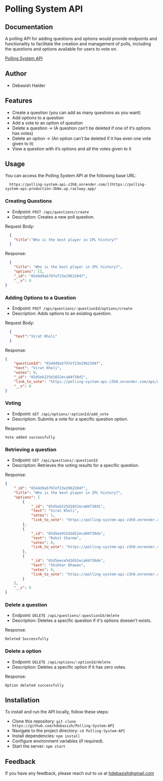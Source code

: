 # Polling System API 

## Documentation

A polling API for adding questions and options would provide endpoints and functionality to facilitate the creation and management of polls, including the questions and options available for users to vote on. 

[Polling System API](https://polling-system-api-production-3b0e.up.railway.app/)

## Author

- Debasish Halder

## Features

- Create a question (you can add as many questions as you want)
- Add options to a question
- Add a vote to an option of question
- Delete a question → (A question can’t be deleted if one of it’s options has votes)
- Delete an option → (An option can’t be deleted if it has even one vote given to it)
- View a question with it’s options and all the votes given to it
  
## Usage

You can access the Polling System API at the following base URL:

```url
  https://polling-system-api-z3h8.onrender.com/](https://polling-system-api-production-3b0e.up.railway.app/
```

### Creating Questions

- Endpoint: `POST /api/questions/create`
- Description: Creates a new poll question.

Request Body:

```json
  {
    "title":"Who is the best player in IPL history?"
  }
```
Response:

```json
  {
    "title": "Who is the best player in IPL history?",
    "options": [],
    "_id": "65d4d9a5797ef23e2962204f",
    "__v": 0
}
```

### Adding Options to a Question

- Endpoint: `POST /api/questions/:questionId/options/create`
- Description: Adds options to an existing question.

Request Body:

```json
  {
    "text":"Virat Kholi"
  }
```
Response:

```json
{
    "questionId": "65d4d9a5797ef23e2962204f",
    "text": "Virat Kholi",
    "votes": 0,
    "_id": "65d5eb225d1652eca04f38d1",
    "link_to_vote": "https://polling-system-api-z3h8.onrender.com/api/options/65d5eb225d1652eca04f38d1/add_vote",
    "__v": 0
}
```

### Voting

- Endpoint: `GET /api/options/:optionId/add_vote`
- Description: Submits a vote for a specific question option.

Response:

```text
Vote added successfully
```

### Retrieving a question

- Endpoint: `GET /api/questions/:questionId`
- Description: Retrieves the voting results for a specific question.

Response:

```json
{
    "_id": "65d4d9a5797ef23e2962204f",
    "title": "Who is the best player in IPL history?",
    "options": [
        {
            "_id": "65d5eb225d1652eca04f38d1",
            "text": "Virat Kholi",
            "votes": 1,
            "link_to_vote": "https://polling-system-api-z3h8.onrender.com/api/options/65d5eb225d1652eca04f38d1/add_vote"
        },
        {
            "_id": "65d5ee915d1652eca04f38da",
            "text": "Rohit Sharma",
            "votes": 0,
            "link_to_vote": "https://polling-system-api-z3h8.onrender.com/api/options/65d5ee915d1652eca04f38da/add_vote"
        },
        {
            "_id": "65d5eece5d1652eca04f38de",
            "text": "Shikhar Dhawan",
            "votes": 0,
            "link_to_vote": "https://polling-system-api-z3h8.onrender.com/api/options/65d5eece5d1652eca04f38de/add_vote"
        }
    ],
    "__v": 0
}
```

### Delete a question

- Endpoint: `DELETE /api/questions/:questionId/delete`
- Description: Deletes a specific question if it's options doesen't exists.

Response:

```text
Deleted Successfully
```

### Delete a option

- Endpoint: `DELETE /api/options/:optionId/delete`
- Description: Deletes a specific option if it has zero votes.

Response:

```text
Option deleted successfully
```

## Installation

To install and run the API locally, follow these steps:

- Clone this repository: `git clone https://github.com/hdebasish/Polling-System-API`
- Navigate to the project directory: `cd Polling-System-API`
- Install dependencies: `npm install`
- Configure environment variables (if required).
- Start the server: `npm start`

## Feedback

If you have any feedback, please reach out to us at hdebasish@gmail.com
